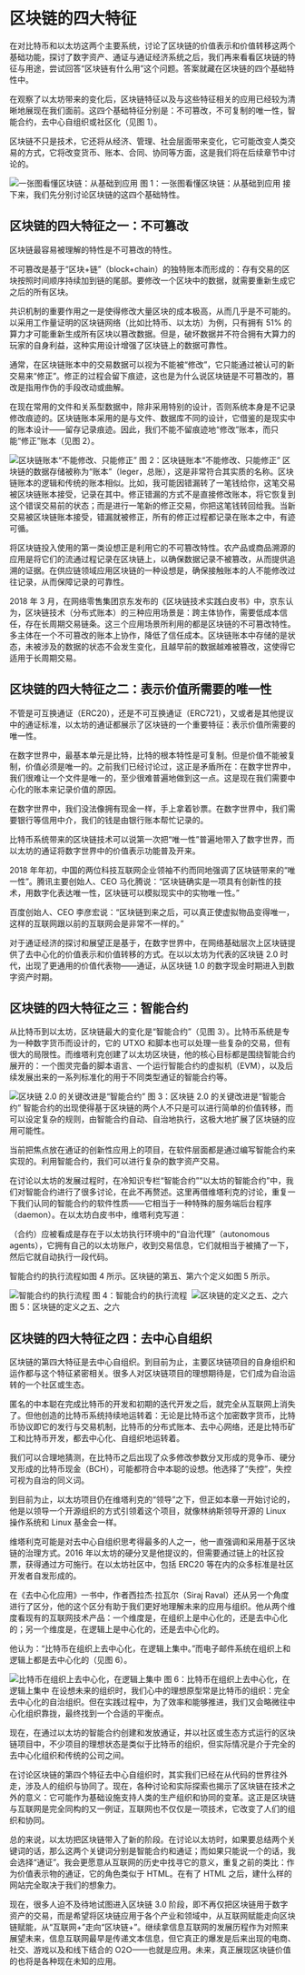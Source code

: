 # 区块链的四大特征

在对比特币和以太坊这两个主要系统，讨论了区块链的价值表示和价值转移这两个基础功能，探讨了数字资产、通证与通证经济系统之后，我们再来看看区块链的特征与用途，尝试回答“区块链有什么用”这个问题。答案就藏在区块链的四个基础特性中。

在观察了以太坊带来的变化后，区块链特征以及与这些特征相关的应用已经较为清晰地展现在我们面前。这四个基础特征分别是：不可篡改，不可复制的唯一性，智能合约，去中心自组织或社区化（见图 1）。

区块链不只是技术，它还将从经济、管理、社会层面带来变化，它可能改变人类交易的方式，它将改变货币、账本、合同、协同等方面，这是我们将在后续章节中讨论的。

![一张图看懂区块链：从基础到应用](img/795e04d980c2dd4a0880740fb22d7f10.jpg)
图 1：一张图看懂区块链：从基础到应用
接下来，我们先分别讨论区块链的这四个基础特性。

## 区块链的四大特征之一：不可篡改

区块链最容易被理解的特性是不可篡改的特性。

不可篡改是基于“区块+链”（block+chain）的独特账本而形成的：存有交易的区块按照时间顺序持续加到链的尾部。要修改一个区块中的数据，就需要重新生成它之后的所有区块。

共识机制的重要作用之一是使得修改大量区块的成本极高，从而几乎是不可能的。以采用工作量证明的区块链网络（比如比特币、以太坊）为例，只有拥有 51% 的算力才可能重新生成所有区块以篡改数据。但是，破坏数据并不符合拥有大算力的玩家的自身利益，这种实用设计增强了区块链上的数据可靠性。

通常，在区块链账本中的交易数据可以视为不能被“修改”，它只能通过被认可的新交易来“修正”。修正的过程会留下痕迹，这也是为什么说区块链是不可篡改的，篡改是指用作伪的手段改动或曲解。

在现在常用的文件和关系型数据中，除非采用特别的设计，否则系统本身是不记录修改痕迹的。区块链账本采用的是与文件、数据库不同的设计，它借鉴的是现实中的账本设计——留存记录痕迹。因此，我们不能不留痕迹地“修改”账本，而只能“修正”账本（见图 2）。

![区块链账本“不能修改、只能修正”](img/3860cf67f5e59ff6acc6ec3df037c242.jpg)
图 2：区块链账本“不能修改、只能修正”
区块链的数据存储被称为“账本”（leger，总账），这是非常符合其实质的名称。区块链账本的逻辑和传统的账本相似。比如，我可能因错漏转了一笔钱给你，这笔交易被区块链账本接受，记录在其中。修正错漏的方式不是直接修改账本，将它恢复到这个错误交易前的状态；而是进行一笔新的修正交易，你把这笔钱转回给我。当新交易被区块链账本接受，错漏就被修正，所有的修正过程都记录在账本之中，有迹可循。

将区块链投入使用的第一类设想正是利用它的不可篡改特性。农产品或商品溯源的应用是将它们的流通过程记录在区块链上，以确保数据记录不被篡改，从而提供追溯的证据。在供应链领域应用区块链的一种设想是，确保接触账本的人不能修改过往记录，从而保障记录的可靠性。

2018 年 3 月，在网络零售集团京东发布的《区块链技术实践白皮书》中，京东认为，区块链技术（分布式账本）的三种应用场景是：跨主体协作，需要低成本信任，存在长周期交易链条。这三个应用场景所利用的都是区块链的不可篡改特性。多主体在一个不可篡改的账本上协作，降低了信任成本。区块链账本中存储的是状态，未被涉及的数据的状态不会发生变化，且越早前的数据越难被篡改，这使得它适用于长周期交易。

## 区块链的四大特征之二：表示价值所需要的唯一性

不管是可互换通证（ERC20），还是不可互换通证（ERC721），又或者是其他提议中的通证标准，以太坊的通证都展示了区块链的一个重要特征：表示价值所需要的唯一性。

在数字世界中，最基本单元是比特，比特的根本特性是可复制。但是价值不能被复制，价值必须是唯一的。之前我们已经讨论过，这正是矛盾所在：在数字世界中，我们很难让一个文件是唯一的，至少很难普遍地做到这一点。这是现在我们需要中心化的账本来记录价值的原因。

在数字世界中，我们没法像拥有现金一样，手上拿着钞票。在数字世界中，我们需要银行等信用中介，我们的钱是由银行账本帮忙记录的。

比特币系统带来的区块链技术可以说第一次把“唯一性”普遍地带入了数字世界，而以太坊的通证将数字世界中的价值表示功能普及开来。

2018 年年初，中国的两位科技互联网企业领袖不约而同地强调了区块链带来的“唯一性”。腾讯主要创始人、CEO 马化腾说：“区块链确实是一项具有创新性的技术，用数字化表达唯一性，区块链可以模拟现实中的实物唯一性。”

百度创始人、CEO 李彦宏说：“区块链到来之后，可以真正使虚拟物品变得唯一，这样的互联网跟以前的互联网会是非常不一样的。”

对于通证经济的探讨和展望正是基于，在数字世界中，在网络基础层次上区块链提供了去中心化的价值表示和价值转移的方式。在以以太坊为代表的区块链 2.0 时代，出现了更通用的价值代表物——通证，从区块链 1.0 的数字现金时期进入到数字资产时期。

## 区块链的四大特征之三：智能合约

从比特币到以太坊，区块链最大的变化是“智能合约”（见图 3）。比特币系统是专为一种数字货币而设计的，它的 UTXO 和脚本也可以处理一些复杂的交易，但有很大的局限性。而维塔利克创建了以太坊区块链，他的核心目标都是围绕智能合约展开的：一个图灵完备的脚本语言、一个运行智能合约的虚拟机（EVM），以及后续发展出来的一系列标准化的用于不同类型通证的智能合约等。

![区块链 2.0 的关键改进是“智能合约”](img/7700bbe2e7601e70055b2dd64ab212d4.jpg)
图 3：区块链 2.0 的关键改进是“智能合约”
智能合约的出现使得基于区块链的两个人不只是可以进行简单的价值转移，而可以设定复杂的规则，由智能合约自动、自治地执行，这极大地扩展了区块链的应用可能性。

当前把焦点放在通证的创新性应用上的项目，在软件层面都是通过编写智能合约来实现的。利用智能合约，我们可以进行复杂的数字资产交易。

在讨论以太坊的发展过程时，在冷知识专栏“智能合约”“以太坊的智能合约”中，我们对智能合约进行了很多讨论，在此不再赘述。这里再借维塔利克的讨论，重复一下我们认同的智能合约的软件性质——它相当于一种特殊的服务端后台程序（daemon）。在以太坊白皮书中，维塔利克写道：

（合约）应被看成是存在于以太坊执行环境中的“自治代理”（autonomous agents），它拥有自己的以太坊账户，收到交易信息，它们就相当于被捅了一下，然后它就自动执行一段代码。

智能合约的执行流程如图 4 所示。区块链的第五、第六个定义如图 5 所示。

![智能合约的执行流程](img/3cd9edc1d9cae5c7d28a6f73e607899d.jpg)
图 4：智能合约的执行流程
 ![区块链的定义之五、之六](img/4afc8f23548c651c1679a1b7564bed90.jpg)
图 5：区块链的定义之五、之六

## 区块链的四大特征之四：去中心自组织

区块链的第四大特征是去中心自组织。到目前为止，主要区块链项目的自身组织和运作都与这个特征紧密相关。很多人对区块链项目的理想期待是，它们成为自治运转的一个社区或生态。

匿名的中本聪在完成比特币的开发和初期的迭代开发之后，就完全从互联网上消失了。但他创造的比特币系统持续地运转着：无论是比特币这个加密数字货币，比特币协议即它的发行与交易机制，比特币的分布式账本、去中心网络，还是比特币矿工和比特币开发，都去中心化、自组织地运转着。

我们可以合理地猜测，在比特币之后出现了众多修改参数分叉形成的竞争币、硬分叉形成的比特币现金（BCH），可能都符合中本聪的设想。他选择了“失控”，失控可视为自治的同义词。

到目前为止，以太坊项目仍在维塔利克的“领导”之下，但正如本章一开始讨论的，他是以领导一个开源组织的方式引领着这个项目，就像林纳斯领导开源的 Linux 操作系统和 Linux 基金会一样。

维塔利克可能是对去中心自组织思考得最多的人之一，他一直强调和采用基于区块链的治理方式。2016 年以太坊的硬分叉是他提议的，但需要通过链上的社区投票，获得通过方可施行。在以太坊社区中，包括 ERC20 等在内的众多标准是社区开发者自发形成的。

在《去中心化应用》一书中，作者西拉杰·拉瓦尔（Siraj Raval）还从另一个角度进行了区分，他的这个区分有助于我们更好地理解未来的应用与组织。他从两个维度看现有的互联网技术产品：一个维度是，在组织上是中心化的，还是去中心化的；另一个维度是，在逻辑上是中心化的，还是去中心化的。

他认为：“比特币在组织上去中心化，在逻辑上集中。”而电子邮件系统在组织上和逻辑上都是去中心化的（见图 6）。

![比特币在组织上去中心化，在逻辑上集中](img/a20c26d500bb2245108afd8846979086.jpg)
图 6：比特币在组织上去中心化，在逻辑上集中
在设想未来的组织时，我们心中的理想原型常是比特币的组织：完全去中心化的自治组织。但在实践过程中，为了效率和能够推进，我们又会略微往中心化组织靠拢，最终找到一个合适的平衡点。

现在，在通过以太坊的智能合约创建和发放通证，并以社区或生态方式运行的区块链项目中，不少项目的理想状态是类似于比特币的组织，但实际情况是介于完全的去中心化组织和传统的公司之间。

在讨论区块链的第四个特征去中心自组织时，其实我们已经在从代码的世界往外走，涉及人的组织与协同了。现在，各种讨论和实际探索也揭示了区块链在技术之外的意义：它可能作为基础设施支持人类的生产组织和协同的变革。这正是区块链与互联网是完全同构的又一例证，互联网也不仅仅是一项技术，它改变了人们的组织和协同。

总的来说，以太坊把区块链带入了新的阶段。在讨论以太坊时，如果要总结两个关键词的话，那么这两个关键词分别是智能合约和通证；而如果只能说一个的话，我会选择“通证”。我会更愿意从互联网的历史中找寻它的意义，重复之前的类比：作为价值表示物的通证，它的角色类似于 HTML。在有了 HTML 之后，建什么样的网站完全取决于我们的想象力。

现在，很多人迫不及待地试图进入区块链 3.0 阶段，即不再仅把区块链用于数字资产的交易，而是希望将区块链应用于各个产业和领域中，从互联网赋能走向区块链赋能，从“互联网+”走向“区块链+”。继续拿信息互联网的发展历程作为对照来展望未来，信息互联网最早是传递文本信息，但它真正的爆发是后来出现的电商、社交、游戏以及和线下结合的 O2O——也就是应用。未来，真正展现区块链价值的也将是各种现在未知的应用。